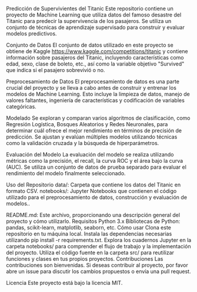 Predicción de Supervivientes del Titanic
Este repositorio contiene un proyecto de Machine Learning que utiliza datos del famoso desastre del Titanic para predecir la supervivencia de los pasajeros. Se utiliza un conjunto de técnicas de aprendizaje supervisado para construir y evaluar modelos predictivos.

Conjunto de Datos
El conjunto de datos utilizado en este proyecto se obtiene de Kaggle https://www.kaggle.com/competitions/titanic y contiene información sobre pasajeros del Titanic, incluyendo características como edad, sexo, clase de boleto, etc., así como la variable objetivo "Survived" que indica si el pasajero sobrevivió o no.

Preprocesamiento de Datos
El preprocesamiento de datos es una parte crucial del proyecto y se lleva a cabo antes de construir y entrenar los modelos de Machine Learning. Esto incluye la limpieza de datos, manejo de valores faltantes, ingeniería de características y codificación de variables categóricas.

Modelado
Se exploran y comparan varios algoritmos de clasificación, como Regresión Logística, Bosques Aleatorios y Redes Neuronales, para determinar cuál ofrece el mejor rendimiento en términos de precisión de predicción. Se ajustan y evalúan múltiples modelos utilizando técnicas como la validación cruzada y la búsqueda de hiperparámetros.

Evaluación del Modelo
La evaluación del modelo se realiza utilizando métricas como la precisión, el recall, la curva ROC y el área bajo la curva (AUC). Se utiliza un conjunto de datos de prueba separado para evaluar el rendimiento del modelo finalmente seleccionado.

Uso del Repositorio
data/: Carpeta que contiene los datos del Titanic en formato CSV.
notebooks/: Jupyter Notebooks que contienen el código utilizado para el preprocesamiento de datos, construcción y evaluación de modelos..

README.md: Este archivo, proporcionando una descripción general del proyecto y cómo utilizarlo.
Requisitos
Python 3.x
Bibliotecas de Python: pandas, scikit-learn, matplotlib, seaborn, etc.
Cómo usar
Clona este repositorio en tu máquina local.
Instala las dependencias necesarias utilizando pip install -r requirements.txt.
Explora los cuadernos Jupyter en la carpeta notebooks/ para comprender el flujo de trabajo y la implementación del proyecto.
Utiliza el código fuente en la carpeta src/ para reutilizar funciones y clases en tus propios proyectos.
Contribuciones
Las contribuciones son bienvenidas. Si deseas contribuir al proyecto, por favor abre un issue para discutir los cambios propuestos o envía una pull request.

Licencia
Este proyecto está bajo la licencia MIT.
